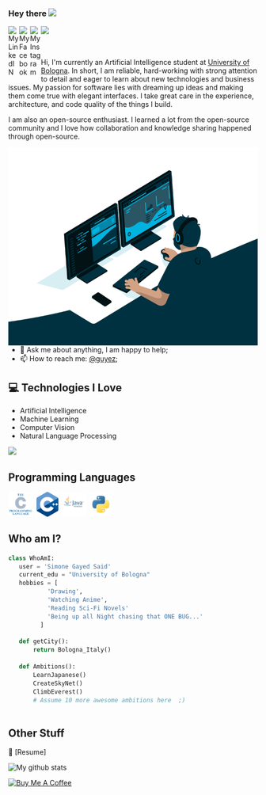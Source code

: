 ### Hey there <img src="https://media.giphy.com/media/hvRJCLFzcasrR4ia7z/giphy.gif" width="25px">
<a href="https://www.linkedin.com/in/simonegayedsaid/">
  <img align="left" alt="My LinkedIN" width="22px" src="https://raw.githubusercontent.com/peterthehan/peterthehan/master/assets/linkedin.svg" />
</a>
<a href="https://www.facebook.com/simone.gayed/">
  <img align="left" alt="My Facebook" width="22px" src="https://raw.githubusercontent.com/peterthehan/peterthehan/master/assets/facebook.svg" />
</a>
<a href="https://www.instagram.com/simonegayed/">
  <img align="left" alt="My Instagram" width="22px" src="https://raw.githubusercontent.com/peterthehan/peterthehan/master/assets/facebook.svg" />
</a>

![](https://visitor-badge.glitch.me/badge?page_id=guyez.guyez)

<br />


Hi, I'm currently an Artificial Intelligence student at [University of Bologna](https://corsi.unibo.it/2cycle/artificial-intelligence). In short, I am reliable, hard-working with strong attention to detail and eager to learn about new technologies and business issues. My passion for software lies with dreaming up ideas and making them come true with elegant interfaces. I take great care in the experience, architecture, and code quality of the things I build.

I am also an open-source enthusiast. I learned a lot from the open-source community and I love how collaboration and knowledge sharing happened through open-source.

  <img align="right" alt="GIF" src="https://github.com/guyez/guyez/blob/5d6d48f2260e8cf3c14256d7ceb6ca1e43965aad/code.gif?raw=true" width="550" height="400"/>
  
- 💬 Ask me about anything, I am happy to help;
- 📫 How to reach me: [@guyez](https://www.linkedin.com/in/simonegayedsaid/);

## :computer: Technologies I Love
* Artificial Intelligence
* Machine Learning
* Computer Vision
* Natural Language Processing
<img src = "https://github-readme-stats.vercel.app/api/top-langs/?username=guyez&layout=compact">


## Programming Languages

<code><img height="50" src="https://raw.githubusercontent.com/github/explore/80688e429a7d4ef2fca1e82350fe8e3517d3494d/topics/c/c.png"></code>
<code><img height="50" src="https://raw.githubusercontent.com/github/explore/80688e429a7d4ef2fca1e82350fe8e3517d3494d/topics/cpp/cpp.png"></code>
<code><img height="50" src="https://raw.githubusercontent.com/github/explore/80688e429a7d4ef2fca1e82350fe8e3517d3494d/topics/java/java.png"></code>
<code><img height="50" src="https://raw.githubusercontent.com/github/explore/80688e429a7d4ef2fca1e82350fe8e3517d3494d/topics/python/python.png"></code>

 ## Who am I?
 ```python
 class WhoAmI:
	user = 'Simone Gayed Said'
	current_edu = "University of Bologna"
	hobbies = [
			'Drawing',
			'Watching Anime',
			'Reading Sci-Fi Novels'
			'Being up all Night chasing that ONE BUG...'
		  ]

	def getCity():
		return Bologna_Italy()

	def Ambitions():
		LearnJapanese()
		CreateSkyNet()
		ClimbEverest()
		# Assume 10 more awesome ambitions here  ;)
	
 ```

## Other Stuff
📝 [Resume]
   
![My github stats](https://github-readme-stats.vercel.app/api?username=guyez&show_icons=true&hide=[%22issues%22])

<a href="https://www.buymeacoffee.com/guyez" target="_blank"><img src="https://cdn.buymeacoffee.com/buttons/v2/default-red.png" alt="Buy Me A Coffee" width="150" ></a>

